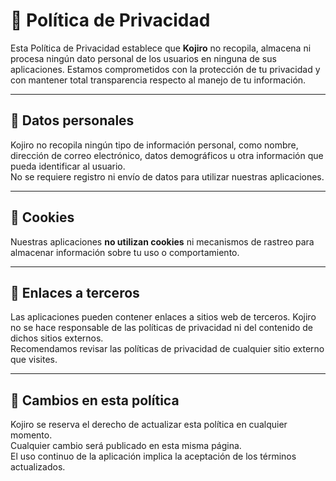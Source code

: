 # 📄 Política de Privacidad

Esta Política de Privacidad establece que **Kojiro** no recopila, almacena ni procesa ningún dato personal de los usuarios en ninguna de sus aplicaciones. Estamos comprometidos con la protección de tu privacidad y con mantener total transparencia respecto al manejo de tu información.

---

## 📌 Datos personales

Kojiro no recopila ningún tipo de información personal, como nombre, dirección de correo electrónico, datos demográficos u otra información que pueda identificar al usuario.  
No se requiere registro ni envío de datos para utilizar nuestras aplicaciones.

---

## 🍪 Cookies

Nuestras aplicaciones **no utilizan cookies** ni mecanismos de rastreo para almacenar información sobre tu uso o comportamiento.

---

## 🔗 Enlaces a terceros

Las aplicaciones pueden contener enlaces a sitios web de terceros. Kojiro no se hace responsable de las políticas de privacidad ni del contenido de dichos sitios externos.  
Recomendamos revisar las políticas de privacidad de cualquier sitio externo que visites.

---

## 📅 Cambios en esta política

Kojiro se reserva el derecho de actualizar esta política en cualquier momento.  
Cualquier cambio será publicado en esta misma página.  
El uso continuo de la aplicación implica la aceptación de los términos actualizados.
